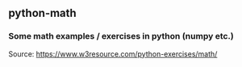 ## python-math
### Some math examples / exercises in python (numpy etc.)
Source: https://www.w3resource.com/python-exercises/math/
